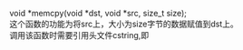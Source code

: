 void *memcpy(void *dst, void *src, size_t size);  
这个函数的功能为将src上，大小为size字节的数据赋值到dst上。  
调用该函数时需要引用头文件cstring,即
